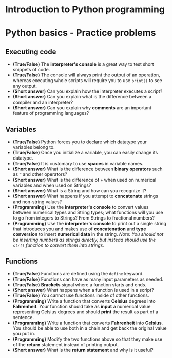 # Introduction to Python programming

# Python basics - Practice problems

## Executing code

- __(True/False)__ The __interpreter's console__ is a great way to test short snippets of code.
- __(True/False)__ The console will always print the output of an operation, whereas executing whole scripts will require you to use `print()` to see any output.
- __(Short answer)__ Can you explain how the interpreter executes a script?
- __(Short answer)__ Can you explain what is the difference between a compiler and an interpreter?
- __(Short answer)__ Can you explain why __comments__ are an important feature of programming languages?

## Variables

- __(True/False)__ Python forces you to declare which datatype your variables belong to.
- __(True/False)__ Once you initialize a variable, you can easily change its datatype.
- __(True/False)__ It is customary to use __spaces__ in variable names.
- __(Short answer)__ What is the difference between __binary operators__ such as `^` and other operators?
- __(Short answer)__ What is the difference of `+` when used on numerical variables and when used on Strings?
- __(Short answer)__ What is a String and how can you recognize it?
- __(Short answer)__ What happens if you attempt to __concatenate__ strings and non-string values?
- __(Programming)__ Use the __interpreter's console__ to convert values between numerical types and String types; what functions will you use to go from integers to Strings? From Strings to fractional numbers?
- __(Programming)__ Use the __interpreter's  console__ to print out a single string that introduces you and makes use of __concatenation__ and __type conversion__ to insert __numerical data__ in the string. _Note: You should not be inserting numbers as strings directly, but instead should use the `str()` function to convert them into strings._

## Functions

- __(True/False)__ Functions are defined using the `define` keyword.
- __(True/False)__ Functions can have as many input parameters as needed.
- __(True/False)__ __Brackets__ signal where a function starts and ends.
- __(Short answer)__ What happens when a function is used in a script?
- __(True/False)__ You cannot use functions inside of other functions.
- __(Programming)__ Write a function that converts __Celsius__ degrees into __Fahrenheit__. Your function should take as __input__ a numerical value representing Celsius degrees and should __print__ the result as part of a sentence.
- __(Programming)__ Write a function that converts __Fahrenheit__ into __Celsius__. You should be able to use both in a chain and get back the original value you put in.
- __(Programming)__ Modify the two functions above so that they make use of the __return__ statement instead of printing output.
- __(Short answer)__ What is the __return statement__ and why is it useful?